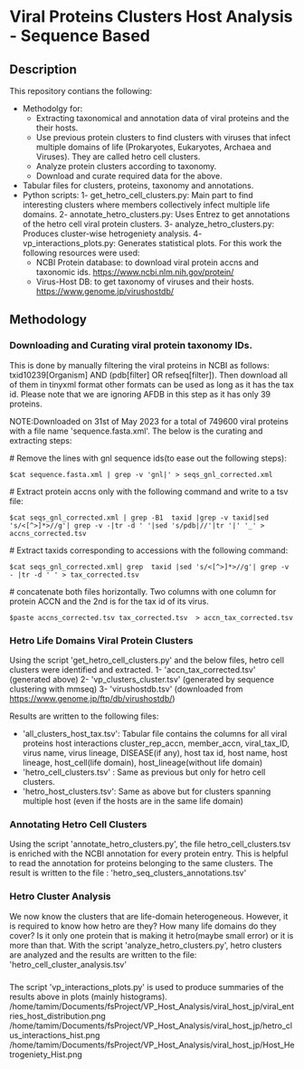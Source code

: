 # Viral Proteins Clusters Host Analysis - Sequence Based

## Description
This repository contians the following:
- Methodolgy for:
    - Extracting taxonomical and annotation data of viral proteins and the their hosts.
    - Use previous protein clusters to find clusters with viruses that infect multiple domains of life (Prokaryotes, Eukaryotes, Archaea and Viruses). They are called hetro cell clusters.
    - Analyze protein clusters according to taxonomy.
    - Download and curate required data for the above. 
- Tabular files for clusters, proteins, taxonomy and annotations.
- Python scripts:
    1- get_hetro_cell_clusters.py: Main part to find interesting clusters where members collectively infect multiple life domains.
    2- annotate_hetro_clusters.py: Uses Entrez to get annotations of the hetro cell viral protein clusters. 
    3- analyze_hetro_clusters.py: Produces cluster-wise hetrogeniety analysis.
    4- vp_interactions_plots.py: Generates statistical plots.
For this work the following resources were used:
	- NCBI Protein database: to download viral protein accns and taxonomic ids.
	    https://www.ncbi.nlm.nih.gov/protein/
	- Virus-Host DB: to get taxonomy of viruses and their hosts. 
		https://www.genome.jp/virushostdb/


## Methodology

### Downloading and Curating viral protein taxonomy IDs.

This is done by manually filtering the viral proteins in NCBI as follows: txid10239[Organism] AND (pdb[filter] OR refseq[filter]). Then download all of them in tinyxml format other formats can be used as long as it has the tax id. Please note that we are ignoring AFDB in this step as it has only 39 proteins.

NOTE:Downloaded on 31st of May 2023 for a total of 749600 viral proteins with a file name 'sequence.fasta.xml'.
The below is the curating and extracting steps: 

\# Remove the lines with gnl sequence ids(to ease out the following steps):

	$cat sequence.fasta.xml | grep -v 'gnl|' > seqs_gnl_corrected.xml

\# Extract protein accns only with the following command and write to a tsv file:

	$cat seqs_gnl_corrected.xml | grep -B1  taxid |grep -v taxid|sed 's/<[^>]*>//g'| grep -v -|tr -d ' '|sed 's/pdb|//'|tr '|' '_' > accns_corrected.tsv  

\# Extract taxids corresponding to accessions with the following command:

	$cat seqs_gnl_corrected.xml| grep  taxid |sed 's/<[^>]*>//g'| grep -v - |tr -d ' ' > tax_corrected.tsv


\# concatenate both files horizontally. Two columns with one column for protein ACCN and the 2nd is for the tax id of its virus.

	$paste accns_corrected.tsv tax_corrected.tsv  > accn_tax_corrected.tsv


### Hetro Life Domains Viral Protein Clusters

Using the script 'get_hetro_cell_clusters.py' and the below files, hetro cell clusters were identified and extracted.
    1- 'accn_tax_corrected.tsv' (generated above)
    2- 'vp_clusters_cluster.tsv' (generated by sequence clustering with mmseq)
    3- 'virushostdb.tsv' (downloaded from https://www.genome.jp/ftp/db/virushostdb/)

Results are written to the following files:
- 'all_clusters_host_tax.tsv': Tabular file contains the columns for all viral proteins host interactions cluster_rep_accn, member_accn, viral_tax_ID, virus name, virus lineage, DISEASE(if any), host tax id, host name, host lineage, host_cell(life domain), host_lineage(without life domain)
- 'hetro_cell_clusters.tsv' :  Same as previous but only for hetro cell clusters.
- 'hetro_host_clusters.tsv': Same as above but for clusters spanning multiple host (even if the hosts are in the same life domain)

### Annotating Hetro Cell Clusters

Using the script 'annotate_hetro_clusters.py', the file hetro_cell_clusters.tsv is enriched with the NCBI annotation for every protein entry.
This is helpful to read the annotation for proteins belonging to the same clusters.
The result is written to the file : 'hetro_seq_clusters_annotations.tsv'

### Hetro Cluster Analysis

We now know the clusters that are life-domain heterogeneous. However, it is required to know how hetro are they? How many life domains do they cover? Is it only one protein that is making it hetro(maybe small error) or it is more than that.
With the script 'analyze_hetro_clusters.py', hetro clusters are analyzed and the results are written to the file: 'hetro_cell_cluster_analysis.tsv'

### 

The script 'vp_interactions_plots.py' is used to produce summaries of the results above in plots (mainly histograms).
/home/tamim/Documents/fsProject/VP_Host_Analysis/viral_host_jp/viral_entries_host_distribution.png
/home/tamim/Documents/fsProject/VP_Host_Analysis/viral_host_jp/hetro_clus_interactions_hist.png
/home/tamim/Documents/fsProject/VP_Host_Analysis/viral_host_jp/Host_Hetrogeniety_Hist.png
